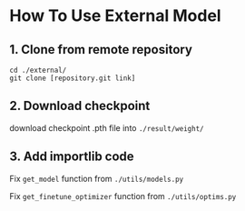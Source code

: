# How To Use External Model
## 1. Clone from remote repository
```
cd ./external/
git clone [repository.git link]
```

## 2. Download checkpoint
download checkpoint .pth file into <code>./result/weight/</code>

## 3. Add importlib code
Fix <code>get_model</code> function from <code>./utils/models.py</code>

Fix <code>get_finetune_optimizer</code> function from <code>./utils/optims.py</code>


